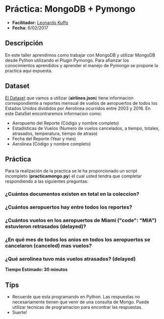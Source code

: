 # Práctica: MongoDB + Pymongo #

- **Facilitador:** [Leonardo Kuffo](https://github.com/lkuffo/)
- **Fecha:** 6/02/2017

## Descripción ##

En este taller aprendimos como trabajar con MongoDB y utilizar MongoDB desde Python utilizando el Plugin Pymongo. Para afianzar los conocimientos aprendidos y aprender el manejo de Pymongo se propone la practica aqui expuesta.

## Dataset ##

[El Dataset](https://think.cs.vt.edu/corgis/json/airlines/airlines.json) que vamos a utilizar (**airlines.json**) tiene informacion correspondiente a reportes mensual de vuelos de aeropuertos de todos los Estados Unidos divididos por Aerolinea ocurridos entre 2003 y 2016. En este DataSet encontraremos informacion como:
- Aeropuerto del Reporte (Código y nombre completo)
- Estadisticas de Vuelos (Numero de vuelos cancelados, a tiempo, totales, atrasados, temperatura, tiempo de atraso)
- Fecha del Reporte (Year y mes)
- Aerolinea (Código y nombre completo)

## Práctica ##

Para la realización de la practica se le ha proporcionado un script incompleto (**practicamongo.py**) el cual usted tendra que completar respondiendo a las siguientes preguntas:

### ¿Cuántos documentos existen en total en la coleccion? ###
### ¿Cuántos aeropuertos hay entre todos los reportes? ###
### ¿Cuántos vuelos en los aeropuertos de Miami ("code": "MIA") estuvieron retrasados (delayed)? ###
### ¿En qué mes de todos los anios en todos los aeropuertos se cancelaron (canceled) mas vuelos? ###
### ¿Qué aerolinea tuvo más vuelos atrasados? (delayed) ###

**Tiempo Estimado: 30 minutos**

## Tips ##

- Recuerde que esta programando en Python. Las respuestas no necesariamente tienen que venir de una consulta de Mongo. Puede utilizar tecnicas de programacion para encontrar las respuestas.
- Suerte!

